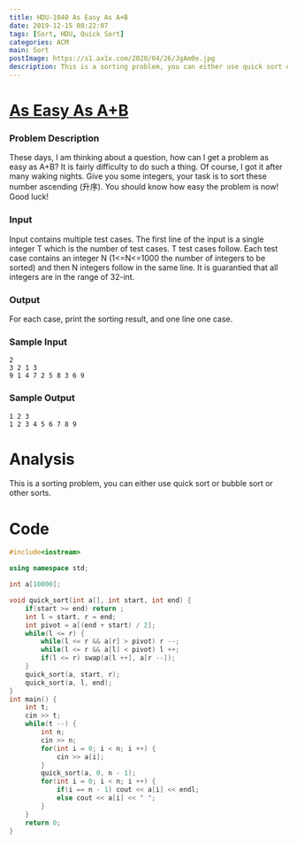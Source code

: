 ```yaml
---
title: HDU-1040 As Easy As A+B
date: 2019-12-15 08:22:07
tags: [Sort, HDU, Quick Sort]
categories: ACM
main: Sort
postImage: https://s1.ax1x.com/2020/04/26/JgAm0e.jpg
description: This is a sorting problem, you can either use quick sort or bubble sort or other sorts.
---
```


# [As Easy As A+B](http://acm.hdu.edu.cn/showproblem.php?pid=1040)

### Problem Description

These days, I am thinking about a question, how can I get a problem as easy as A+B? It is fairly difficulty to do such a thing. Of course, I got it after many waking nights.
Give you some integers, your task is to sort these number ascending (升序).
You should know how easy the problem is now!
Good luck!

### Input

Input contains multiple test cases. The first line of the input is a single integer T which is the number of test cases. T test cases follow. Each test case contains an integer N (1<=N<=1000 the number of integers to be sorted) and then N integers follow in the same line.
It is guarantied that all integers are in the range of 32-int.

### Output

For each case, print the sorting result, and one line one case.

### Sample Input

```
2
3 2 1 3
9 1 4 7 2 5 8 3 6 9
```

### Sample Output

```
1 2 3
1 2 3 4 5 6 7 8 9
```

# Analysis

This is a sorting problem, you can either use quick sort or bubble sort or other sorts.

# Code

```c++
#include<iostream>

using namespace std;

int a[10000];

void quick_sort(int a[], int start, int end) {
	if(start >= end) return ;
	int l = start, r = end;
	int pivot = a[(end + start) / 2];
	while(l <= r) {
		while(l <= r && a[r] > pivot) r --;
		while(l <= r && a[l] < pivot) l ++;
		if(l <= r) swap(a[l ++], a[r --]);
	}
	quick_sort(a, start, r);
	quick_sort(a, l, end);
}
int main() {
	int t;
	cin >> t;
	while(t --) {
		int n;
		cin >> n;
		for(int i = 0; i < n; i ++) {
			cin >> a[i];
		}
		quick_sort(a, 0, n - 1);
		for(int i = 0; i < n; i ++) {
			if(i == n - 1) cout << a[i] << endl;
			else cout << a[i] << " ";
		}
	}
	return 0;
}
```